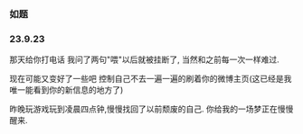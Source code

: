 ### 如题



### 23.9.23 
那天给你打电话 我问了两句"喂"以后就被挂断了, 当然和之前每一次一样难过.

现在可能又变好了一些吧 控制自己不去一遍一遍的刷着你的微博主页(这已经是我唯一能看到你的新信息的地方了)

昨晚玩游戏玩到凌晨四点钟,慢慢找回了以前颓废的自己.  你给我的一场梦正在慢慢醒来.